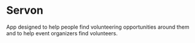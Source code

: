 # Servon
App designed to help people find volunteering opportunities around them and to help event organizers find volunteers.
